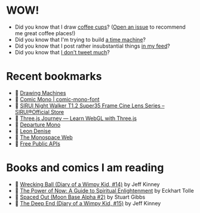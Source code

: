 # WOW!

- Did you know that I draw [coffee cups](https://papercups.mamuso.net/)? ([Open an issue](https://github.com/mamuso/papercups/issues) to recommend me great coffee places!)
- Did you know that I'm trying to build [a time machine](https://github.com/mamuso/fluxcapacitor)?
- Did you know that I post rather insubstantial things [in my feed](https://feed.mamuso.net/)?
- Did you know that [I don't tweet much](https://twitter.com/mamuso)?

# Recent bookmarks

- 👀 [Drawing Machines](https://drawingmachines.org/index.php)
- 👀 [Comic Mono | comic-mono-font](https://dtinth.github.io/comic-mono-font/)
- 👀 [SIRUI Night Walker T1.2 Super35 Frame Cine Lens Series – SIRUI®Official Store](https://store.sirui.com/products/night-walker-t1-2-s35-cine-lens-series?variant=45538352267490)
- 👀 [Three.js Journey — Learn WebGL with Three.js](https://threejs-journey.com/#)
- 👀 [Departure Mono](https://departuremono.com/)
- 👀 [Leon Denise](https://neondelice.xyz/)
- 👀 [The Monospace Web](https://owickstrom.github.io/the-monospace-web/)
- 👀 [Free Public APIs](https://www.freepublicapis.com/)


# Books and comics I am reading

- 📘 [Wrecking Ball (Diary of a Wimpy Kid, #14)](https://www.goodreads.com/book/show/44091234) by Jeff Kinney
- 📘 [The Power of Now: A Guide to Spiritual Enlightenment](https://www.goodreads.com/book/show/6512869) by Eckhart Tolle
- 📘 [Spaced Out (Moon Base Alpha #2)](https://www.goodreads.com/book/show/26022750) by Stuart Gibbs
- 📘 [The Deep End (Diary of a Wimpy Kid, #15)](https://www.goodreads.com/book/show/51468119) by Jeff Kinney

